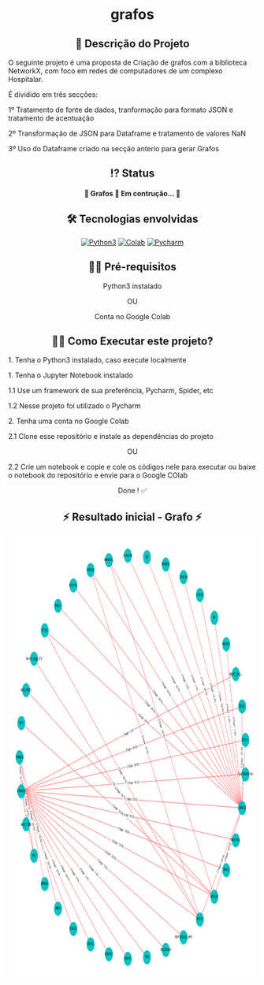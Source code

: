 
 <!-- Explicação do projeto -->
<h1 align="center">grafos</h1>
<h2 align="center"> 🧾 Descrição do Projeto</h2>
<p align="left">O seguinte projeto é uma proposta de Criação de grafos com a biblioteca NetworkX, com foco em redes de computadores de um complexo Hospitalar.</p>
<p align="left">É dividido em três secções: </p>
<p align="left">1º Tratamento de fonte de dados, tranformação para formato JSON e tratamento de acentuação </p>
<p align="left">2º Transformação de JSON para Dataframe e tratamento de valores NaN</p>
<p align="left">3º Uso do Dataframe criado na secção anterio para gerar Grafos</p>

 <!-- Status do projeto -->
 <h2 align="center"> ⁉ Status </h2>
<h4 align="center"> 
	 🚧 Grafos 🚀 Em contrução...  🚧
</h4>


<!-- Indice -->
<!--<p align="center">
 <a href="#objetivo">Objetivo</a> •
 <a href="#roadmap">Roadmap</a> • 
 <a href="#tecnologias">Tecnologias</a> • 
 <a href="#contribuicao">Contribuição</a> • 
 <a href="#licenc-a">Licença</a> • 
 <a href="#autor">Autor</a>
</p>-->

<!-- Tecnologias envolvidas -->
<div align="center" class='container'>
	<h2 align="center"> 🛠 Tecnologias envolvidas</h2>
		<a href="https://www.python.org/" target="_blank" align = "center"> <img src="https://img.shields.io/badge/Python-3776AB?style=for-the-badge&logo=python&logoColor=white" width="120" height="30" alt="Python3" /></a>
		<a href="https://colab.research.google.com/notebooks/" target="_blank" align = "center"> <img src="https://img.shields.io/badge/Colab-F9AB00?style=for-the-badge&logo=googlecolab&color=525252e" width="120" height="30" alt="Colab" /></a>
		<a href="https://www.jetbrains.com/pt-br/pycharm/download/" target="_blank" align = "center"> <img src="https://img.shields.io/badge/pycharm-143?style=for-the-badge&logo=pycharm&logoColor=black&color=black&labelColor=green" width="120" height="30" alt="Pycharm" /></a>
	
</div>

<!-- Requirements -->
<div align="center" class='container'>
	<h2 align="center">👨‍💻 Pré-requisitos </h2>
	<p align="center">Python3 instalado</p>
  	<p align="center">OU</p>
  	<p align="center">Conta no Google Colab</p>
</div>



<!-- How to execute -->
<div align="center" class='container'>
	<h2 align="center">🏃‍♀️ Como Executar este projeto? </h2>
	<p align="left"> 1. Tenha o Python3 instalado, caso execute localmente</p>
  	<p align="left"> 1. Tenha o Jupyter Notebook instalado</p>
  	<p align="left"> 1.1 Use um framework de sua preferência, Pycharm, Spider, etc</p>
	<p align="left"> 1.2 Nesse projeto foi utilizado o Pycharm</p>
	<p align="left"> 2. Tenha uma conta no Google Colab</p>
  	<p align="left"> 2.1 Clone esse repositório e instale as dependências do projeto</p>
    	<p align="center">OU</p>
	<p align="left"> 2.2 Crie um notebook e copie e cole os códigos nele para executar ou baixe o notebook do repositório e envie para o Google COlab</p>
	<p align="center">Done ! ✅</p>
</div>

<!-- Resultados -->
<!-- Resultado forms -->
<div align="center" class='container'>
	<h2 align="center"> ⚡ Resultado inicial - Grafo  ⚡</h2>
</div>
<div align="center" class='result'>
	<img alt="#grafo" title="#grafo" src="./output/grafo.png" width=1200" height="900"/>
</div>


